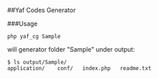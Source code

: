 ##Yaf Codes Generator

###Usage
```
php yaf_cg Sample
```

will generator folder "Sample" under output:
```
$ ls output/Sample/
application/	conf/	index.php	readme.txt
```
